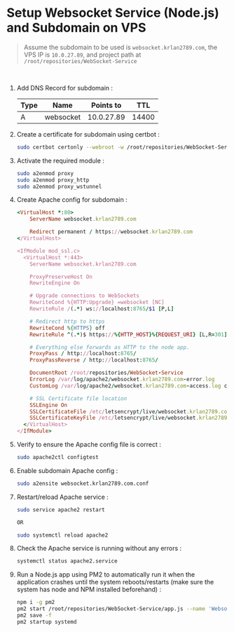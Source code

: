 # Setup Websocket Service (Node.js) and Subdomain on VPS

> Assume the subdomain to be used is `websocket.krlan2789.com`, the VPS IP is `10.0.27.89`, and project path at `/root/repositories/WebSocket-Service`

<br/>

1. Add DNS Record for subdomain :

    | Type | Name      | Points to  | TTL   |
    | ---- | --------- | ---------- | ----- |
    | A    | websocket | 10.0.27.89 | 14400 |

2. Create a certificate for subdomain using certbot :

    ```bash
    sudo certbot certonly --webroot -w /root/repositories/WebSocket-Service -d websocket.krlan2789.com
    ```

3. Activate the required module :

    ```bash
    sudo a2enmod proxy
    sudo a2enmod proxy_http
    sudo a2enmod proxy_wstunnel
    ```

4. Create Apache config for subdomain :

    ```ruby
    <VirtualHost *:80>
        ServerName websocket.krlan2789.com

        Redirect permanent / https://websocket.krlan2789.com
    </VirtualHost>

    <IfModule mod_ssl.c>
      <VirtualHost *:443>
        ServerName websocket.krlan2789.com

        ProxyPreserveHost On
        RewriteEngine On

        # Upgrade connections to WebSockets
        RewriteCond %{HTTP:Upgrade} =websocket [NC]
        RewriteRule /(.*) ws://localhost:8765/$1 [P,L]

        # Redirect http to https
        RewriteCond %{HTTPS} off
        RewriteRule ^(.*)$ https://%{HTTP_HOST}%{REQUEST_URI} [L,R=301]

        # Everything else forwards as HTTP to the node app.
        ProxyPass / http://localhost:8765/
        ProxyPassReverse / http://localhost:8765/

        DocumentRoot /root/repositories/WebSocket-Service
        ErrorLog /var/log/apache2/websocket.krlan2789.com-error.log
        CustomLog /var/log/apache2/websocket.krlan2789.com-access.log combined

        # SSL Certificate file location
        SSLEngine On
        SSLCertificateFile /etc/letsencrypt/live/websocket.krlan2789.com/fullchain.pem
        SSLCertificateKeyFile /etc/letsencrypt/live/websocket.krlan2789.com/privkey.pem
      </VirtualHost>
    </IfModule>
    ```

5. Verify to ensure the Apache config file is correct :

    ```bash
    sudo apache2ctl configtest
    ```

6. Enable subdomain Apache config :

    ```bash
    sudo a2ensite websocket.krlan2789.com.conf
    ```

7. Restart/reload Apache service :

    ```bash
    sudo service apache2 restart

    OR

    sudo systemctl reload apache2
    ```

8. Check the Apache service is running without any errors :

    ```bash
    systemctl status apache2.service
    ```

9. Run a Node.js app using PM2 to automatically run it when the application crashes until the system reboots/restarts (make sure the system has node and NPM installed beforehand) :

    ```bash
    npm i -g pm2
    pm2 start /root/repositories/WebSocket-Service/app.js --name 'Websocket-Service-App'
    pm2 save -f
    pm2 startup systemd
    ```
